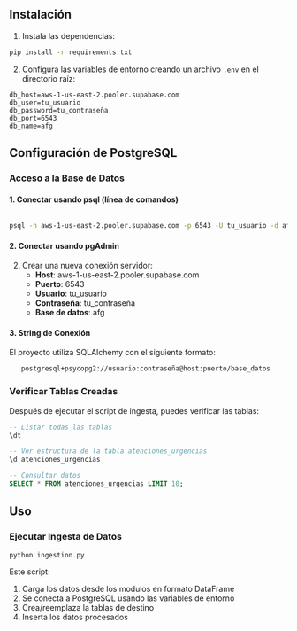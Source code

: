 
## Instalación

1. Instala las dependencias:
```bash
pip install -r requirements.txt
```

2. Configura las variables de entorno creando un archivo `.env` en el directorio raíz:
```env
db_host=aws-1-us-east-2.pooler.supabase.com
db_user=tu_usuario
db_password=tu_contraseña
db_port=6543
db_name=afg
```

## Configuración de PostgreSQL

### Acceso a la Base de Datos

#### 1. Conectar usando psql (línea de comandos)
```bash

psql -h aws-1-us-east-2.pooler.supabase.com -p 6543 -U tu_usuario -d afg
```

#### 2. Conectar usando pgAdmin
2. Crear una nueva conexión servidor:
   - **Host**: aws-1-us-east-2.pooler.supabase.com
   - **Puerto**: 6543
   - **Usuario**: tu_usuario
   - **Contraseña**: tu_contraseña
   - **Base de datos**: afg

#### 3. String de Conexión
El proyecto utiliza SQLAlchemy con el siguiente formato:
```bash
   postgresql+psycopg2://usuario:contraseña@host:puerto/base_datos
```

### Verificar Tablas Creadas

Después de ejecutar el script de ingesta, puedes verificar las tablas:

```sql
-- Listar todas las tablas
\dt

-- Ver estructura de la tabla atenciones_urgencias
\d atenciones_urgencias

-- Consultar datos
SELECT * FROM atenciones_urgencias LIMIT 10;
```

## Uso

### Ejecutar Ingesta de Datos

```bash
python ingestion.py
```

Este script:
1. Carga los datos desde los modulos en formato DataFrame
2. Se conecta a PostgreSQL usando las variables de entorno
3. Crea/reemplaza la tablas de destino
4. Inserta los datos procesados


